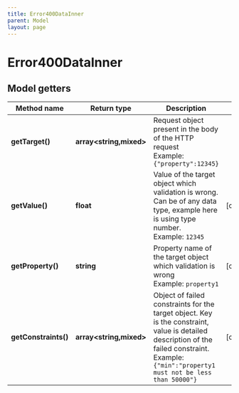 ```yaml
---
title: Error400DataInner
parent: Model
layout: page
---
```


# Error400DataInner

## Model getters

Method name | Return type | Description | Notes
------------ | ------------- | ------------- | -------------
**getTarget()** | **array<string,mixed>** | Request object present in the body of the HTTP request <br>Example: `{"property":12345}` |
**getValue()** | **float** | Value of the target object which validation is wrong. Can be of any data type, example here is using type number. <br>Example: `12345` | [optional]
**getProperty()** | **string** | Property name of the target object which validation is wrong <br>Example: `property1` | [optional]
**getConstraints()** | **array<string,mixed>** | Object of failed constraints for the target object. Key is the constraint, value is detailed description of the failed constraint. <br>Example: `{"min":"property1 must not be less than 50000"}` | [optional]

